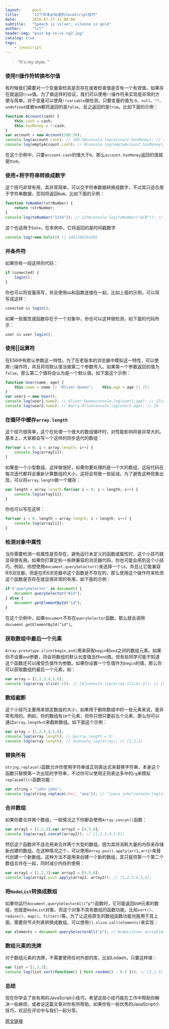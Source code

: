 ```yaml
---
layout:     post
title:      "12个你未必知道的JavaScript技巧"
date:       2016-07-17 11:00:00
subtitle:   "Speech is silver, silence is gold"
author:     "lcl"
header-img: "post-bg-re-vs-ng2.jpg"
catalog: true
tags:
    - javascript
---
```


> “It's my style. ”

### 使用!!操作符转换布尔值

有时候我们需要对一个变量查检其是否存在或者检查值是否有一个有效值，如果存在就返回`true`值。为了做这样的验证，我们可以使用`!!`操作符来实现是非常的方便与简单。对于变量可以使用`!!variable`做检测，只要变量的值为:`0`、`null`、`""`、`undefined`或者`NaN`都将返回的是`false`，反之返回的是`true`。比如下面的示例：


```js
function Account(cash) {
    this.cash = cash;    
    this.hasMoney = !!cash;
}
var account = new Account(100.50);
console.log(account.cash); // 100.50console.log(account.hasMoney); // truevar emptyAccount = new Account(0);
console.log(emptyAccount.cash); // 0console.log(emptyAccount.hasMoney); // false
```

在这个示例中，只要`account.cash`的值大于`0`，那么`account.hasMoney`返回的值就是true。




### 使用+将字符串转换成数字

这个技巧非常有用，其非常简单，可以交字符串数据转换成数字，不过其只适合用于字符串数据，否则将返回`NaN`，比如下面的示例：


```js
function toNumber(strNumber) {
    return +strNumber;
}
console.log(toNumber("1234")); // 1234console.log(toNumber("ACB")); // NaN
```

这个也适用于`Date`，在本例中，它将返回的是时间戳数字

```js
console.log(+new Date()) // 1461288164385
```




### 并条件符

如果你有一段这样的代码：


```js
if (conected) {
    login();
}
```


你也可以将变量简写，并且使用`&&`和函数连接在一起，比如上面的示例，可以简写成这样：

```js
conected && login();
```

如果一些属性或函数存在于一个对象中，你也可以这样做检测，如下面的代码所示：

```js
user && user.login();
```


### 使用||运算符

在ES6中有默认参数这一特性。为了在老版本的浏览器中模拟这一特性，可以使用`||`操作符，并且将将默认值当做第二个参数传入。如果第一个参数返回的值为`false`，那么第二个值将会认为是一个默认值。如下面这个示例：


```js
function User(name, age) {
    this.name = name || "Oliver Queen";    this.age = age || 27;
}
var user1 = new User();
console.log(user1.name); // Oliver Queenconsole.log(user1.age); // 27var user2 = new User("Barry Allen", 25);
console.log(user2.name); // Barry Allenconsole.log(user2.age); // 25
```


### 在循环中缓存`array.length`

这个技巧很简单，这个在处理一个很大的数组循环时，对性能影响将是非常大的。基本上，大家都会写一个这样的同步迭代的数组：


```js
for(var i = 0; i < array.length; i++) {
    console.log(array[i]);
}
```

如果是一个小型数组，这样做很好，如果你要处理的是一个大的数组，这段代码在每次迭代都将会重新计算数组的大小，这将会导致一些延误。为了避免这种现象出现，可以将`array.length`做一个缓存：


```js
var length = array.length;for(var i = 0; i < length; i++) {
    console.log(array[i]);
}
```

你也可以写在这样：


```js
for(var i = 0, length = array.length; i < length; i++) {
    console.log(array[i]);
}
```



### 检测对象中属性

当你需要检测一些属性是否存在，避免运行未定义的函数或属性时，这个小技巧就显得很有用。如果你打算定些一些跨兼容的浏览器代码，你也可能会用到这个小技巧。例如，你想使用`document.querySelector()`来选择一个`id`，并且让它能兼容IE6浏览器，但是在IE6浏览器中这个函数是不存在的，那么使用这个操作符来检测这个函数是否存在就显得非常的有用，如下面的示例：


```js
if ('querySelector' in document) {
    document.querySelector("#id");
} else {
    document.getElementById("id");
}
```


在这个示例中，如果`document`不存在`querySelector`函数，那么就会调用`docuemnt.getElementById("id")`。



### 获取数组中最后一个元素

`Array.prototype.slice(begin,end)`用来获取`begin`和`end`之间的数组元素。如果你不设置`end`参数，将会将数组的默认长度值当作`end`值。但有些同学可能不知道这个函数还可以接受负值作为参数。如果你设置一个负值作为`begin`的值，那么你可以获取数组的最后一个元素。如：


```js
var array = [1,2,3,4,5,6];
console.log(array.slice(-1)); // [6]console.log(array.slice(-2)); // [5,6]console.log(array.slice(-3)); // [4,5,6]
```



### 数组截断

这个小技巧主要用来锁定数组的大小，如果用于删除数组中的一些元素来说，是非常有用的。例如，你的数组有`10`个元素，但你只想只要前五个元素，那么你可以通过`array.length=5`来截断数组。如下面这个示例：


```js
var array = [1,2,3,4,5,6];
console.log(array.length); // 6array.length = 3;
console.log(array.length); // 3console.log(array); // [1,2,3]
```



### 替换所有

`String.replace()`函数允许你使用字符串或正则表达式来替换字符串，本身这个函数只替换第一次出现的字符串，不过你可以使用正则表达多中的`/g`来模拟`replaceAll()`函数功能：


```js
var string = "john john";
console.log(string.replace(/hn/, "ana")); // "joana john"console.log(string.replace(/hn/g, "ana")); // "joana joana"
```


### 合并数组

如果你要合并两个数组，一般情况之下你都会使用`Array.concat()`函数：


```js
var array1 = [1,2,3];var array2 = [4,5,6];
console.log(array1.concat(array2)); // [1,2,3,4,5,6];
```

然后这个函数并不适合用来合并两个大型的数组，因为其将消耗大量的内存来存储新创建的数组。在这种情况之个，可以使用`Array.pus().apply(arr1,arr2)`来替代创建一个新数组。这种方法不是用来创建一个新的数组，其只是将第一个第二个数组合并在一起，同时减少内存的使用：


```js
var array1 = [1,2,3];var array2 = [4,5,6];
console.log(array1.push.apply(array1, array2)); // [1,2,3,4,5,6];
```



### 将`NodeList`转换成数组

如果你运行`document.querySelectorAll(“p”)`函数时，它可能返回`DOM`元素的数组，也就是`NodeList`对象。但这个对象不具有数组的函数功能，比如`sort()`、`reduce()`、`map()`、`filter()`等。为了让这些原生的数组函数功能也能用于其上面，需要将节点列表转换成数组。可以使用`[].slice.call(elements)`来实现：


```js
var elements = document.querySelectorAll("p"); // NodeListvar arrayElements = [].slice.call(elements); // Now the NodeList is an arrayvar arrayElements = Array.from(elements); // This is another way of converting NodeList to Array
```


### 数组元素的洗牌

对于数组元素的洗牌，不需要使用任何外部的库，比如Lodash，只要这样做：


```js
var list = [1,2,3];
console.log(list.sort(function() { Math.random() - 0.5 })); // [2,1,3]
```


### 总结


现在你学会了些有用的JavaScript小技巧。希望这些小技巧能在工作中帮助你解决一些麻烦，或者说这篇文章对你有所帮助。如果你有一些优秀的JavaScript小技巧，欢迎在评论中与我们一起分享。

[原文链接](http://www.w3cplus.com/javascript/12-extremely-useful-hacks-for-javascript.html)
